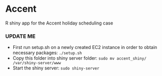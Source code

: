 Accent
======
R shiny app for the Accent holiday scheduling case


### UPDATE ME


- First run setup.sh on a newly created EC2 instance in order to obtain necessary packages: `./setup.sh`
- Copy this folder into shiny server folder: `sudo mv accent_shiny/ /var/shiny-server/www`
- Start the shiny server: `sudo shiny-server`
